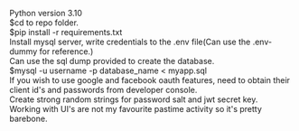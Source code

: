 Python version 3.10  
$cd to repo folder.  
$pip install -r requirements.txt  
Install mysql server, write credentials to the .env file(Can use the .env-dummy for reference.)  
Can use the sql dump provided to create the database.  
$mysql -u username -p database_name < myapp.sql  
If you wish to use google and facebook oauth features, need to obtain their client id's and passwords from developer console.  
Create strong random strings for password salt and jwt secret key.  
Working with UI's are not my favourite pastime activity so it's pretty barebone.  
